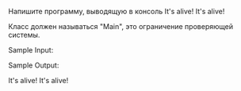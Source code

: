 Напишите программу, выводящую в консоль It's alive! It's alive!

Класс должен называться "Main", это ограничение проверяющей системы.

Sample Input:

Sample Output:

It's alive! It's alive!
